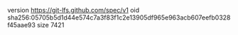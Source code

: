 version https://git-lfs.github.com/spec/v1
oid sha256:05705b5d1d44e574c7a3f83f1c2e13905df965e963acb607eefb0328f45aae93
size 7421

